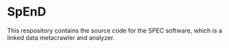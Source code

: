 # SpEnD
This respository contains the source code for the SPEC software, which is a linked data metacrawler and analyzer.

